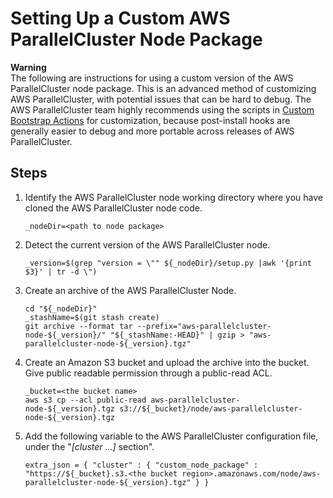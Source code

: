 # Setting Up a Custom AWS ParallelCluster Node Package<a name="custom_node_package"></a>

**Warning**  
The following are instructions for using a custom version of the AWS ParallelCluster node package\. This is an advanced method of customizing AWS ParallelCluster, with potential issues that can be hard to debug\. The AWS ParallelCluster team highly recommends using the scripts in [Custom Bootstrap Actions](pre_post_install.md) for customization, because post\-install hooks are generally easier to debug and more portable across releases of AWS ParallelCluster\.

## Steps<a name="steps"></a>

1. Identify the AWS ParallelCluster node working directory where you have cloned the AWS ParallelCluster node code\.

   ```
   _nodeDir=<path to node package>
   ```

1. Detect the current version of the AWS ParallelCluster node\.

   ```
   _version=$(grep "version = \"" ${_nodeDir}/setup.py |awk '{print $3}' | tr -d \")
   ```

1. Create an archive of the AWS ParallelCluster Node\.

   ```
   cd "${_nodeDir}"
   _stashName=$(git stash create)
   git archive --format tar --prefix="aws-parallelcluster-node-${_version}/" "${_stashName:-HEAD}" | gzip > "aws-parallelcluster-node-${_version}.tgz"
   ```

1. Create an Amazon S3 bucket and upload the archive into the bucket\. Give public readable permission through a public\-read ACL\.

   ```
   _bucket=<the bucket name>
   aws s3 cp --acl public-read aws-parallelcluster-node-${_version}.tgz s3://${_bucket}/node/aws-parallelcluster-node-${_version}.tgz
   ```

1. Add the following variable to the AWS ParallelCluster configuration file, under the "*\[cluster \.\.\.\]* section"\.

   ```
   extra_json = { "cluster" : { "custom_node_package" : "https://${_bucket}.s3.<the bucket region>.amazonaws.com/node/aws-parallelcluster-node-${_version}.tgz" } }
   ```